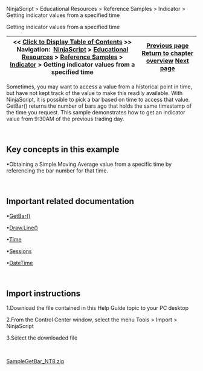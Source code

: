 ﻿


NinjaScript \> Educational Resources \> Reference Samples \> Indicator \> Getting indicator values from a specified time






















Getting indicator values from a specified time







| \<\< [Click to Display Table of Contents](getting_indicator_values_from_.md) \>\> **Navigation:**     [NinjaScript](ninjascript-1.md) \> [Educational Resources](educational_resources-1.md) \> [Reference Samples](reference_samples-1.md) \> [Indicator](indicator2-1.md) \> Getting indicator values from a specified time | [Previous page](exposing_indicator_values_that-1.md) [Return to chapter overview](indicator2-1.md) [Next page](manipulating_datetime_objects-1.md) |
| --- | --- |











Sometimes, you may want to access a value from a historical point in time, but have not kept track of the value to make this readily available. With NinjaScript, it is possible to pick a bar based on time to access that value. GetBar() returns the number of bars ago that holds the same timestamp of the time you request. This sample demonstrates how to get an indicator value from 9:30AM of the previous trading day.


 


## Key concepts in this example


•Obtaining a Simple Moving Average value from a specific time by referencing the bar number for that time.

 


## Important related documentation


•[GetBar()](getbar-1.md)

•[Draw.Line()](draw_line-1.md)

•[Time](iseries_time-1.md)

•[Sessions](tradinghours_sessions-1.md)

•[DateTime](https://msdn.microsoft.com/en-us/library/system.datetime(v=vs.110).aspx)

 


## Import instructions


1\.Download the file contained in this Help Guide topic to your PC desktop

2\.From the Control Center window, select the menu Tools \> Import \> NinjaScript

3\.Select the downloaded file

 


[SampleGetBar\_NT8\.zip](samples/SampleGetBar_NT8.zip)








